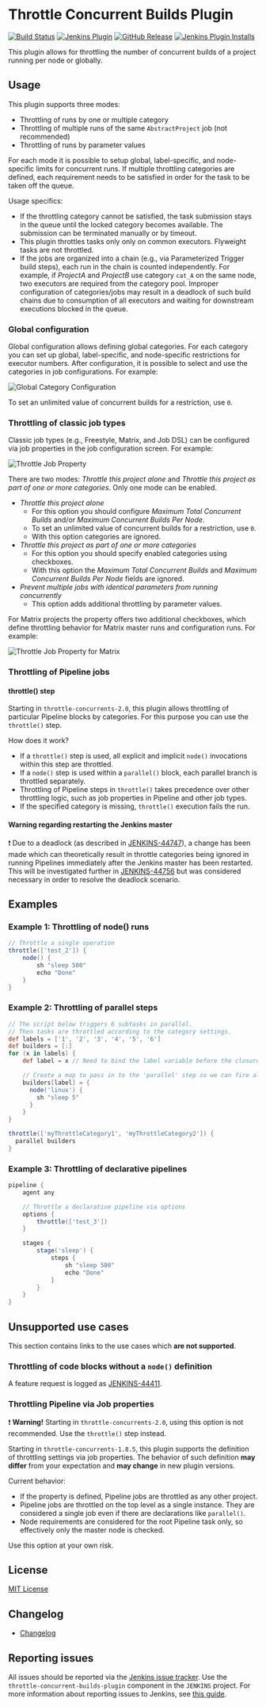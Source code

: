 # Throttle Concurrent Builds Plugin

[![Build Status](https://ci.jenkins.io/buildStatus/icon?job=Plugins/throttle-concurrent-builds-plugin/master)](https://ci.jenkins.io/job/Plugins/job/throttle-concurrent-builds-plugin/job/master/)
[![Jenkins Plugin](https://img.shields.io/jenkins/plugin/v/throttle-concurrents.svg)](https://plugins.jenkins.io/throttle-concurrents/)
[![GitHub Release](https://img.shields.io/github/release/jenkinsci/throttle-concurrent-builds-plugin.svg?label=changelog)](https://github.com/jenkinsci/throttle-concurrent-builds-plugin/releases/latest)
[![Jenkins Plugin Installs](https://img.shields.io/jenkins/plugin/i/throttle-concurrents.svg?color=blue)](https://plugins.jenkins.io/throttle-concurrents/)

This plugin allows for throttling the number of concurrent builds of a
project running per node or globally.

## Usage

This plugin supports three modes:

* Throttling of runs by one or multiple category
* Throttling of multiple runs of the same `AbstractProject` job (not
  recommended)
* Throttling of runs by parameter values

For each mode it is possible to setup global, label-specific, and
node-specific limits for concurrent runs. If multiple throttling
categories are defined, each requirement needs to be satisfied in order
for the task to be taken off the queue.

Usage specifics:

* If the throttling category cannot be satisfied, the task submission
  stays in the queue until the locked category becomes available. The
  submission can be terminated manually or by timeout.
* This plugin throttles tasks only only on common executors. Flyweight
  tasks are not throttled.
* If the jobs are organized into a chain (e.g., via Parameterized Trigger
  build steps), each run in the chain is counted independently. For
  example, if _ProjectA_ and _ProjectB_ use category `cat_A` on the same
  node, two executors are required from the category pool. Improper
  configuration of categories/jobs may result in a deadlock of such build
  chains due to consumption of all executors and waiting for downstream
  executions blocked in the queue.

### Global configuration

Global configuration allows defining global categories. For each category
you can set up global, label-specific, and node-specific restrictions for
executor numbers. After configuration, it is possible to select and use
the categories in job configurations. For example:

![Global Category Configuration](doc/images/global_categoryConfig.png)

To set an unlimited value of concurrent builds for a restriction, use
`0`.

### Throttling of classic job types

Classic job types (e.g., Freestyle, Matrix, and Job DSL) can be
configured via job properties in the job configuration screen. For
example:

![Throttle Job Property](doc/images/abstractProject_jobProperty.png)

There are two modes: _Throttle this project alone_ and _Throttle this
project as part of one or more categories_. Only one mode can be
enabled.

* _Throttle this project alone_
  * For this option you should configure _Maximum Total Concurrent
    Builds_ and/or _Maximum Concurrent Builds Per Node_.
  * To set an unlimited value of concurrent builds for a restriction,
    use `0`.
  * With this option categories are ignored.
* _Throttle this project as part of one or more categories_
  * For this option you should specify enabled categories using
    checkboxes.
  * With this option the _Maximum Total Concurrent Builds_ and _Maximum
    Concurrent Builds Per Node_ fields are ignored.
* _Prevent multiple jobs with identical parameters from running
  concurrently_
  * This option adds additional throttling by parameter values.

For Matrix projects the property offers two additional checkboxes, which
define throttling behavior for Matrix master runs and configuration
runs. For example:

![Throttle Job Property for Matrix](doc/images/abstractProject_matrixFlags.png)

### Throttling of Pipeline jobs

<!--TODO: Remove warning once JENKINS-31801 is integrated-->

#### throttle() step

Starting in `throttle-concurrents-2.0`, this plugin allows throttling of
particular Pipeline blocks by categories. For this purpose you can use the
`throttle()` step.

How does it work?

* If a `throttle()` step is used, all explicit and implicit `node()`
  invocations within this step are throttled.
* If a `node()` step is used within a `parallel()` block, each parallel
  branch is throttled separately.
* Throttling of Pipeline steps in `throttle()` takes precedence over
  other throttling logic, such as job properties in Pipeline and other
  job types.
* If the specified category is missing, `throttle()` execution fails the
  run.

#### Warning regarding restarting the Jenkins master

:exclamation: Due to a deadlock (as described in
[JENKINS-44747](https://issues.jenkins-ci.org/browse/JENKINS-44747)), a
change has been made which can theoretically result in throttle
categories being ignored in running Pipelines immediately after the
Jenkins master has been restarted. This will be investigated further in
[JENKINS-44756](https://issues.jenkins-ci.org/browse/JENKINS-44756) but
was considered necessary in order to resolve the deadlock scenario.

## Examples

### Example 1: Throttling of node() runs

```groovy
// Throttle a single operation
throttle(['test_2']) {
    node() {
        sh "sleep 500"
        echo "Done"
    }
}
```

### Example 2: Throttling of parallel steps

```groovy
// The script below triggers 6 subtasks in parallel.
// Then tasks are throttled according to the category settings.
def labels = ['1', '2', '3', '4', '5', '6']
def builders = [:]
for (x in labels) {
    def label = x // Need to bind the label variable before the closure

    // Create a map to pass in to the 'parallel' step so we can fire all the builds at once
    builders[label] = {
      node('linux') {
        sh "sleep 5"
      }
    }
}

throttle(['myThrottleCategory1', 'myThrottleCategory2']) {
  parallel builders
}
```

### Example 3: Throttling of declarative pipelines

```groovy
pipeline {
    agent any

    // Throttle a declarative pipeline via options
    options {
        throttle(['test_3'])
    }

    stages {
        stage('sleep') {
            steps {
                sh "sleep 500"
                echo "Done"
            }
        }
    }
}
```

## Unsupported use cases

This section contains links to the use cases which **are not
supported**.

### Throttling of code blocks without a `node()` definition

A feature request is logged as
[JENKINS-44411](https://issues.jenkins-ci.org/browse/JENKINS-44411).

### Throttling Pipeline via Job properties

:exclamation: **Warning!** Starting in `throttle-concurrents-2.0`, using
this option is not recommended. Use the `throttle()` step instead.

Starting in `throttle-concurrents-1.8.5`, this plugin supports the
definition of throttling settings via job properties. The behavior of
such definition **may differ** from your expectation and **may change**
in new plugin versions.

Current behavior:

* If the property is defined, Pipeline jobs are throttled as any
  other project.
* Pipeline jobs are throttled on the top level as a single instance. They
  are considered a single job even if there are declarations like
  `parallel()`.
* Node requirements are considered for the root Pipeline task only,
  so effectively only the master node is checked.

Use this option at your own risk.

## License

[MIT License](http://www.opensource.org/licenses/mit-license.php)

## Changelog

* [Changelog](CHANGELOG.md)

## Reporting issues

All issues should be reported via the [Jenkins issue
tracker](https://issues.jenkins-ci.org/). Use the
`throttle-concurrent-builds-plugin` component in the `JENKINS` project.
For more information about reporting issues to Jenkins, see [this
guide](https://wiki.jenkins-ci.org/display/JENKINS/How+to+report+an+issue).
